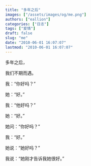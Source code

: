 ```yaml
---
title: "多年之后"
images: ["/assets/images/og/me.png"]
authors: ["eallion"]
categories: ["日志"]
tags: ["爱情"]
draft: false
slug: "me"
date: "2010-06-01 16:07:07"
lastmod: "2010-06-01 16:07:07"
---
```


多年之后，

我们不期而遇。

我：“你好吗？”

她：“好。”

我：“他好吗？”

她：“好。”

她问：“你好吗？”

我：“好。”

她说：“她好吗？”

我说：“她刚才告诉我她很好。”
